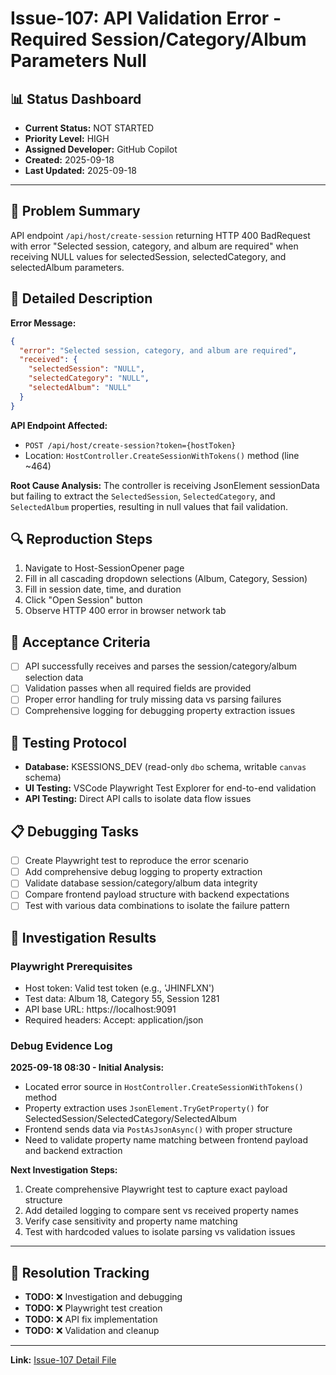 # Issue-107: API Validation Error - Required Session/Category/Album Parameters Null

## 📊 **Status Dashboard**
- **Current Status:** NOT STARTED 
- **Priority Level:** HIGH
- **Assigned Developer:** GitHub Copilot
- **Created:** 2025-09-18
- **Last Updated:** 2025-09-18

---

## 🎯 **Problem Summary**
API endpoint `/api/host/create-session` returning HTTP 400 BadRequest with error "Selected session, category, and album are required" when receiving NULL values for selectedSession, selectedCategory, and selectedAlbum parameters.

## 📝 **Detailed Description**

**Error Message:**
```json
{
  "error": "Selected session, category, and album are required",
  "received": {
    "selectedSession": "NULL",
    "selectedCategory": "NULL", 
    "selectedAlbum": "NULL"
  }
}
```

**API Endpoint Affected:**
- `POST /api/host/create-session?token={hostToken}`
- Location: `HostController.CreateSessionWithTokens()` method (line ~464)

**Root Cause Analysis:**
The controller is receiving JsonElement sessionData but failing to extract the `SelectedSession`, `SelectedCategory`, and `SelectedAlbum` properties, resulting in null values that fail validation.

## 🔍 **Reproduction Steps**
1. Navigate to Host-SessionOpener page
2. Fill in all cascading dropdown selections (Album, Category, Session)
3. Fill in session date, time, and duration 
4. Click "Open Session" button
5. Observe HTTP 400 error in browser network tab

## 🎯 **Acceptance Criteria**
- [ ] API successfully receives and parses the session/category/album selection data
- [ ] Validation passes when all required fields are provided
- [ ] Proper error handling for truly missing data vs parsing failures
- [ ] Comprehensive logging for debugging property extraction issues

## 🧪 **Testing Protocol**
- **Database:** KSESSIONS_DEV (read-only `dbo` schema, writable `canvas` schema)
- **UI Testing:** VSCode Playwright Test Explorer for end-to-end validation
- **API Testing:** Direct API calls to isolate data flow issues

## 📋 **Debugging Tasks**
- [ ] Create Playwright test to reproduce the error scenario
- [ ] Add comprehensive debug logging to property extraction
- [ ] Validate database session/category/album data integrity
- [ ] Compare frontend payload structure with backend expectations
- [ ] Test with various data combinations to isolate the failure pattern

## 🔧 **Investigation Results**

### Playwright Prerequisites
- Host token: Valid test token (e.g., 'JHINFLXN')
- Test data: Album 18, Category 55, Session 1281
- API base URL: https://localhost:9091
- Required headers: Accept: application/json

### Debug Evidence Log

**2025-09-18 08:30 - Initial Analysis:**
- Located error source in `HostController.CreateSessionWithTokens()` method
- Property extraction uses `JsonElement.TryGetProperty()` for SelectedSession/SelectedCategory/SelectedAlbum
- Frontend sends data via `PostAsJsonAsync()` with proper structure
- Need to validate property name matching between frontend payload and backend extraction

**Next Investigation Steps:**
1. Create comprehensive Playwright test to capture exact payload structure
2. Add detailed logging to compare sent vs received property names
3. Verify case sensitivity and property name matching
4. Test with hardcoded values to isolate parsing vs validation issues

---

## 🏁 **Resolution Tracking**
- **TODO:** ❌ Investigation and debugging  
- **TODO:** ❌ Playwright test creation
- **TODO:** ❌ API fix implementation
- **TODO:** ❌ Validation and cleanup

---

**Link:** [Issue-107 Detail File](./Issue-107-API-Validation-Error-Required-Session-Category-Album-Parameters-Null.md)